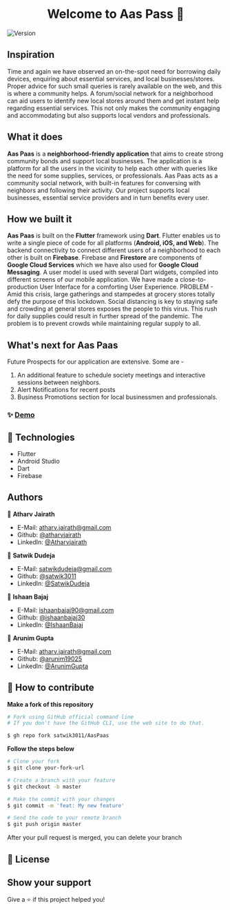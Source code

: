 <h1 align="center">Welcome to Aas Pass 👋</h1>
<p>
  <img alt="Version" src="https://img.shields.io/badge/version-0.2-blue.svg?cacheSeconds=2592000" />
</p>


## Inspiration
Time and again we have observed an on-the-spot need for borrowing daily devices, enquiring about essential services, and local businesses/stores. Proper advice for such small queries is rarely available on the web, and this is where a community helps. A forum/social network for a neighborhood can aid users to identify new local stores around them and get instant help regarding essential services. This not only makes the community engaging and accommodating but also supports local vendors and professionals.

## What it does
**Aas Paas** is a **neighborhood-friendly application** that aims to create strong community bonds and support local businesses. The application is a platform for all the users in the vicinity to help each other with queries like the need for some supplies, services, or professionals. Aas Paas acts as a community social network, with built-in features for conversing with neighbors and following their activity. Our project supports local businesses, essential service providers and in turn benefits every user.

## How we built it
**Aas Paas** is built on the **Flutter** framework using **Dart**. Flutter enables us to write a single piece of code for all platforms (**Android, iOS, and Web**). The backend connectivity to connect different users of a neighborhood to each other is built on **Firebase**. Firebase and **Firestore** are components of **Google Cloud Services** which we have also used for **Google Cloud Messaging**.
A user model is used with several Dart widgets, compiled into different screens of our mobile application. We have made a close-to-production User Interface for a comforting User Experience.
PROBLEM - Amid this crisis, large gatherings and stampedes at grocery stores totally defy the purpose of this lockdown. Social distancing is key to staying safe and crowding at general stores exposes the people to this virus. This rush for daily supplies could result in further spread of the pandemic. The problem is to prevent crowds while maintaining regular supply to all.

## What's next for Aas Paas
Future Prospects for our application are extensive. Some are - 
1. An additional feature to schedule society meetings and interactive sessions between neighbors.
2. Alert Notifications for recent posts
3. Business Promotions section for local businessmen and professionals.

### ✨ [Demo](https://youtu.be/l-oKXTvpjLM)
## 🚀 Technologies
- Flutter
- Android Studio
- Dart
- Firebase
## Authors

👤 **Atharv Jairath**

* E-Mail: atharv.jairath@gmail.com
* Github: [@atharvjairath](https://github.com/atharvjairath)
* LinkedIn: [@Atharvjairath](https://www.linkedin.com/in/atharv-jairath-99aa78118/)

👤 **Satwik Dudeja**

* E-Mail: satwikdudeja@gmail.com
* Github: [@satwik3011](https://github.com/satwik3011)
* LinkedIn: [@SatwikDudeja](https://www.linkedin.com/in/satwikdudeja/)

👤 **Ishaan Bajaj**

* E-Mail: ishaanbajaj90@gmail.com
* Github: [@ishaanbajaj30](https://github.com/ishaanbajaj30)
* LinkedIn: [@IshaanBajaj](https://www.linkedin.com/in/ishaan-bajaj-159b191b6/)

👤 **Arunim Gupta**

* E-Mail: atharv.jairath@gmail.com
* Github: [@arunim19025](https://github.com/arunim19025)
* LinkedIn: [@ArunimGupta](https://www.linkedin.com/in/aru10gupta/)

## 🤔 How to contribute

**Make a fork of this repository**

```bash
# Fork using GitHub official command line
# If you don't have the GitHub CLI, use the web site to do that.

$ gh repo fork satwik3011/AasPaas
```

**Follow the steps below**

```bash
# Clone your fork
$ git clone your-fork-url

# Create a branch with your feature
$ git checkout -b master

# Make the commit with your changes
$ git commit -m 'feat: My new feature'

# Send the code to your remote branch
$ git push origin master
```

After your pull request is merged, you can delete your branch

## 📝 License

<!-- You can delete the license if you don't want it -->

## Show your support
Give a ⭐️ if this project helped you!
